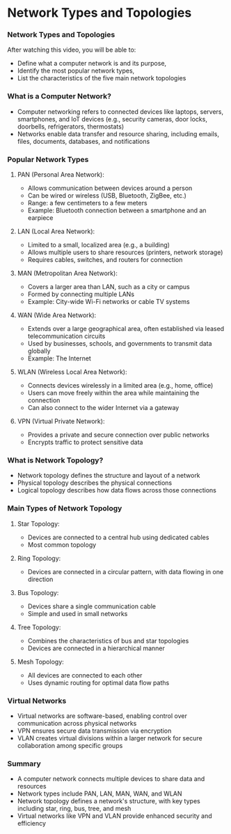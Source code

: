 # Network Types and Topologies

### Network Types and Topologies

After watching this video, you will be able to:

- Define what a computer network is and its purpose,
- Identify the most popular network types,
- List the characteristics of the five main network topologies

### What is a Computer Network?

- Computer networking refers to connected devices like laptops, servers, smartphones, and IoT devices (e.g., security cameras, door locks, doorbells, refrigerators, thermostats)
- Networks enable data transfer and resource sharing, including emails, files, documents, databases, and notifications

### Popular Network Types

1. PAN (Personal Area Network):

   - Allows communication between devices around a person
   - Can be wired or wireless (USB, Bluetooth, ZigBee, etc.)
   - Range: a few centimeters to a few meters
   - Example: Bluetooth connection between a smartphone and an earpiece

2. LAN (Local Area Network):

   - Limited to a small, localized area (e.g., a building)
   - Allows multiple users to share resources (printers, network storage)
   - Requires cables, switches, and routers for connection

3. MAN (Metropolitan Area Network):

   - Covers a larger area than LAN, such as a city or campus
   - Formed by connecting multiple LANs
   - Example: City-wide Wi-Fi networks or cable TV systems

4. WAN (Wide Area Network):

   - Extends over a large geographical area, often established via leased telecommunication circuits
   - Used by businesses, schools, and governments to transmit data globally
   - Example: The Internet

5. WLAN (Wireless Local Area Network):

   - Connects devices wirelessly in a limited area (e.g., home, office)
   - Users can move freely within the area while maintaining the connection
   - Can also connect to the wider Internet via a gateway

6. VPN (Virtual Private Network):
   - Provides a private and secure connection over public networks
   - Encrypts traffic to protect sensitive data

### What is Network Topology?

- Network topology defines the structure and layout of a network
- Physical topology describes the physical connections
- Logical topology describes how data flows across those connections

### Main Types of Network Topology

1. Star Topology:

   - Devices are connected to a central hub using dedicated cables
   - Most common topology

2. Ring Topology:

   - Devices are connected in a circular pattern, with data flowing in one direction

3. Bus Topology:

   - Devices share a single communication cable
   - Simple and used in small networks

4. Tree Topology:

   - Combines the characteristics of bus and star topologies
   - Devices are connected in a hierarchical manner

5. Mesh Topology:
   - All devices are connected to each other
   - Uses dynamic routing for optimal data flow paths

### Virtual Networks

- Virtual networks are software-based, enabling control over communication across physical networks
- VPN ensures secure data transmission via encryption
- VLAN creates virtual divisions within a larger network for secure collaboration among specific groups

### Summary

- A computer network connects multiple devices to share data and resources
- Network types include PAN, LAN, MAN, WAN, and WLAN
- Network topology defines a network's structure, with key types including star, ring, bus, tree, and mesh
- Virtual networks like VPN and VLAN provide enhanced security and efficiency
